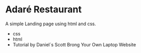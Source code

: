 # Adaré Restaurant

A simple Landing page using html and css.

  - css
  - html
  - Tutorial by Daniel´s Scott Brong Your Own Laptop Website

